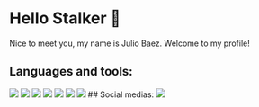 # Hello Stalker 👋

Nice to meet you, my name is Julio Baez. Welcome to my profile!

## Languages and tools:


<img src="https://img.shields.io/badge/JavaScript-000?style=for-the-badge&logo=javascript&logoColor=white" />
<img src="https://img.shields.io/badge/Python-000?style=for-the-badge&logo=python&logoColor=white" />
<img src="https://img.shields.io/badge/C-000?style=for-the-badge&logo=c&logoColor=white" />
<img src="https://img.shields.io/badge/HTML5-E34F26?style=for-the-badge&logo=html5&logoColor=white" />
<img src="https://img.shields.io/badge/CSS3-1572B6?style=for-the-badge&logo=css3&logoColor=white" />
<img src="https://img.shields.io/badge/MySQL-005C84?style=for-the-badge&logo=mysql&logoColor=white&logoColor=white" />
<img src="https://img.shields.io/badge/PHP-777BB4?style=for-the-badge&logo=php&logoColor=white" />
## Social medias:

<a href="https://www.linkedin.com/in/j%C3%BAlio-baez-604326244/" target="_blank">
  <img src="https://img.shields.io/badge/LinkedIn-blue?style=for-the-badge&logo=linkedin&logoColor=white" />
</a>

